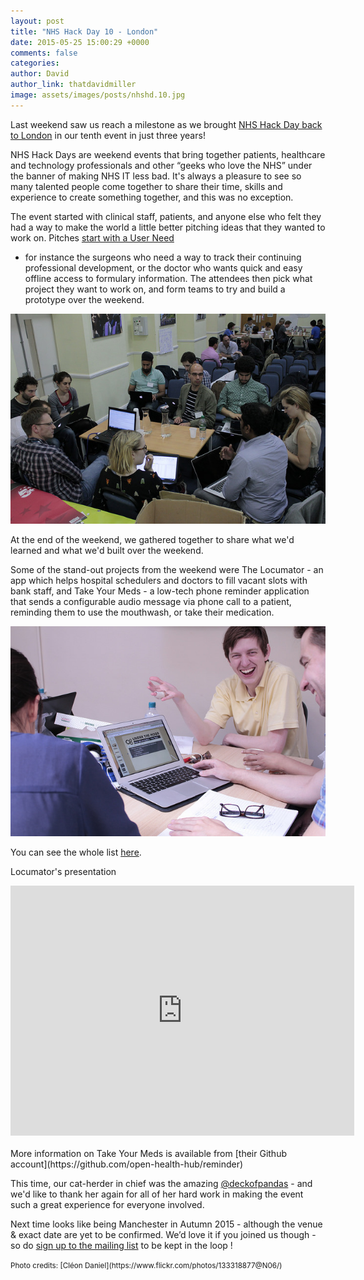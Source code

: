 ```yaml
---
layout: post
title: "NHS Hack Day 10 - London"
date: 2015-05-25 15:00:29 +0000
comments: false
categories: 
author: David
author_link: thatdavidmiller
image: assets/images/posts/nhshd.10.jpg
---
```


Last weekend saw us reach a milestone as we brought 
[NHS Hack Day back to London](http://nhshackday.com/) in our tenth event in just three years!

NHS Hack Days are weekend events that bring together patients, healthcare and technology 
professionals and other “geeks who love the NHS” under the banner of making NHS IT less bad. 
It's always a pleasure to see so many talented people come together to share their time, skills 
and experience to create something together, and this was no exception.

The event started with clinical staff, patients, and anyone else who felt they had a way to 
make the world a little better pitching ideas that they wanted to work on. Pitches
[start with a User Need](https://www.gov.uk/service-manual/user-centred-design/user-needs.html)
- for instance the surgeons who need a way to track their continuing professional development, 
or the doctor who wants quick and easy offline access to formulary information. The attendees 
then pick what project they want to work on, and form teams to try and build a prototype over 
the weekend.

<div class="post-thumb">
  <img class="img-responsive" src="/assets/images/posts/nhshd.10.circle.jpg" alt="" />
</div><!--//post-thumb-->

At the end of the weekend, we gathered together to share what we'd learned and what we'd built 
over the weekend.

Some of the stand-out projects from the weekend were The Locumator - an app which helps hospital schedulers and doctors to fill vacant slots with bank staff, and Take Your Meds - a low-tech phone reminder application that sends a configurable audio message via phone call to a patient, reminding them to use the mouthwash, or take their medication.

<div class="post-thumb">
  <img class="img-responsive" src="/assets/images/posts/nhshd.10.chats.jpg" alt="" />
</div><!--//post-thumb-->


You can see the whole list [here](https://docs.google.com/spreadsheets/d/1-jB5dVPcakZF9HhjXHvqjRtE-vvlkV9NdZ2Qn9II1mc/edit#gid=0).


Locumator's presentation
<iframe id="iframe_container" frameborder="0" webkitallowfullscreen="" mozallowfullscreen="" allowfullscreen="" width="550" height="400" src="https://prezi.com/embed/2hqtpz0eedmg/?bgcolor=ffffff&amp;lock_to_path=0&amp;autoplay=0&amp;autohide_ctrls=0&amp;PARENT_REQUEST_ID=6c9d97d7f3b4b9e3#"></iframe>
<br /><br />
More information on Take Your Meds is available from 
[their Github account](https://github.com/open-health-hub/reminder)

This time, our cat-herder in chief was the amazing [@deckofpandas](http://twitter.com/deckofpandas) - and we'd like to thank her again for all of her hard work in making the event such a great
experience for everyone involved.

Next time looks like being Manchester in Autumn 2015 - although the venue & exact date are 
yet to be confirmed. We’d love it if you joined us though - so do 
[sign up to the mailing list](http://nhshackday.com/) to be kept in the loop !

<small>
Photo credits: [Cléon Daniel](https://www.flickr.com/photos/133318877@N06/)
</small>
